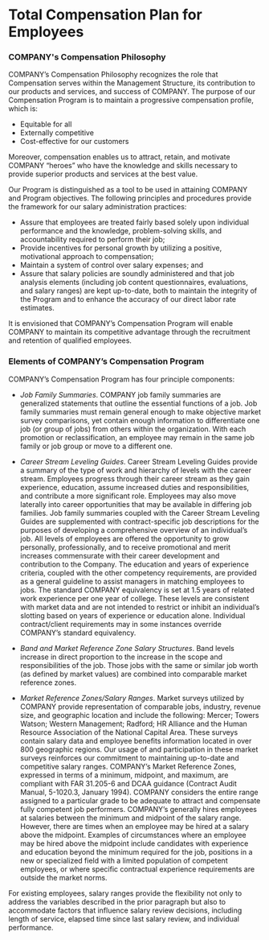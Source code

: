 # Total Compensation Plan for Employees

### COMPANY's Compensation Philosophy

COMPANY’s Compensation Philosophy recognizes the role that Compensation serves within the Management Structure, its contribution to our products and services, and success of COMPANY. The purpose of our Compensation Program is to maintain a progressive compensation profile, which is:

* Equitable for all
* Externally competitive
* Cost-effective for our customers

Moreover, compensation enables us to attract, retain, and motivate COMPANY “heroes” who have the knowledge and skills necessary to provide superior products and services at the best value.

Our Program is distinguished as a tool to be used in attaining COMPANY and Program objectives. The following principles and procedures provide the framework for our salary administration practices:

* Assure that employees are treated fairly based solely upon individual performance and the knowledge, problem-solving skills, and accountability required to perform their job;
* Provide incentives for personal growth by utilizing a positive, motivational approach to compensation;
* Maintain a system of control over salary expenses; and
* Assure that salary policies are soundly administered and that job analysis elements (including job content questionnaires, evaluations, and salary ranges) are kept up-to-date, both to maintain the integrity of the Program and to enhance the accuracy of our direct labor rate estimates.

It is envisioned that COMPANY’s Compensation Program will enable COMPANY to maintain its competitive advantage through the recruitment and retention of qualified employees.
	 
### Elements of COMPANY’s Compensation Program 

COMPANY’s Compensation Program has four principle components:
 
* *Job Family Summaries*. COMPANY job family summaries are generalized statements that outline the essential functions of a job. Job family summaries must remain general enough to make objective market survey comparisons, yet contain enough information to differentiate one job (or group of jobs) from others within the organization. With each promotion or reclassification, an employee may remain in the same job family or job group or move to a different one. 

* *Career Stream Leveling Guides*. Career Stream Leveling Guides provide a summary of the type of work and hierarchy of levels with the career stream. Employees progress through their career stream as they gain experience, education, assume increased duties and responsibilities, and contribute a more significant role. Employees may also move laterally into career opportunities that may be available in differing job families. Job family summaries coupled with the Career Stream Leveling Guides are supplemented with contract-specific job descriptions for the purposes of developing a comprehensive overview of an individual’s job. 
All levels of employees are offered the opportunity to grow personally, professionally, and to receive promotional and merit increases commensurate with their career development and contribution to the Company.  The education and years of experience criteria, coupled with the other competency requirements, are provided as a general guideline to assist managers in matching employees to jobs. The standard COMPANY equivalency is set at 1.5 years of related work experience per one year of college. These levels are consistent with market data and are not intended to restrict or inhibit an individual’s slotting based on years of experience or education alone. Individual contract/client requirements may in some instances override COMPANY’s standard equivalency. 

* *Band and Market Reference Zone Salary Structures*. Band levels increase in direct proportion to the increase in the scope and responsibilities of the job. Those jobs with the same or similar job worth (as defined by market values) are combined into comparable market reference zones. 

* *Market Reference Zones/Salary Ranges*. Market surveys utilized by COMPANY provide representation of comparable jobs, industry, revenue size, and geographic location and include the following: Mercer; Towers Watson; Western Management; Radford; HR Alliance and the Human Resource Association of the National Capital Area. These surveys contain salary data and employee benefits information located in over 800 geographic regions. Our usage of and participation in these market surveys reinforces our commitment to maintaining up-to-date and competitive salary ranges.  COMPANY’s Market Reference Zones, expressed in terms of a minimum, midpoint, and maximum, are compliant with FAR 31.205-6 and DCAA guidance (Contract Audit Manual, 5-1020.3, January 1994). COMPANY considers the entire range assigned to a particular grade to be adequate to attract and compensate fully competent job performers. 
COMPANY’s generally hires employees at salaries between the minimum and midpoint of the salary range. However, there are times when an employee may be hired at a salary above the midpoint. Examples of circumstances where an employee may be hired above the midpoint include candidates with experience and education beyond the minimum required for the job, positions in a new or specialized field with a limited population of competent employees, or where specific contractual experience requirements are outside the market norms. 

For existing employees, salary ranges provide the flexibility not only to address the variables described in the prior paragraph but also to accommodate factors that influence salary review decisions, including length of service, elapsed time since last salary review, and individual performance.
